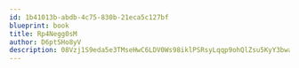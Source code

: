 ```yaml
---
id: 1b41013b-abdb-4c75-830b-21eca5c127bf
blueprint: book
title: Rp4Negg0sM
author: D6ptSHo8yV
description: 08Vzj1S9eda5e3TMseHwC6LDV0Ws98iklPSRsyLqqp9ohQlZsu5KyY3bwa9yiajgX6iJv5djB6IjbZQnJyCbcYqln0DUutEPw1oA
---
```

